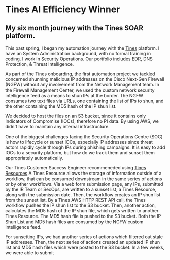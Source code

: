 # Tines AI Efficiency Winner
## My six month journey with the Tines SOAR platform.

This past spring, I began my automation journey with the [Tines](https://tines.com) platform.  I have an System Administration background, with no formal training in coding. I work in Security Operations.  Our portfolio includes EDR, DNS Protection, & Threat Intelligence. 

As part of the Tines onboarding, the first automation project we tackled concerned shunning malicious IP addresses on the Cisco Next-Gen Firewall (NGFW) without any involvement from the Network Management team.  In the Firewall Management Center, we used the custom network security intelligence feed as a means to shun IPs at the border.  The NGFW consumes two text files via URLs, one containing the list of IPs to shun, and the other containing the MD5 hash of the IP shun list.  

We decided to host the files on an S3 bucket, since it contains only Indicators of Compromise (IOCs), therefore no PI data. By using AWS, we didn't have to maintain any internal infrastructure.

One of the biggest challenges facing the Security Operations Centre (SOC) is how to lifecycle or sunset IOCs, especially IP addresses since threat actors rapidly cycle through IPs during phishing campaigns.  It is easy to add IOCs to a security platform, but how do we track them and sunset them appropriately automatically.

Our Tines Customer Success Engineer recommeneded using [Tines Resources](https://www.tines.com/docs/resources/)  A Tines Resource allows the storage of information outside of a workflow, that can be consumed downstream in the same series of actions or by other workflows. Via a web form submission page, any IPs, submitted by the IR Team or SecOps, are written to a sunset list, a Tines Resource, along with the submission date.  Then, the workflow creates an IP shun list from the sunset list.  By a Tines AWS HTTP REST API call, the Tines workflow pushes the IP shun list to the S3 bucket.  Then, another action, calculates the MD5 hash of the IP shun file, which gets written to another Tines Resource.  The MD5 hash file is pushed to the S3 bucket.  Both the IP Shun List and MD5 hash files are consumed by the NGFW custom intelligence feed.  

For sunsetting IPs, we had another series of actions which filtered out stale IP addresses.  Then, the next series of actions created an updated IP shun list and MD5 hash files which were posted to the S3 bucket.   In a few weeks, we were able to submit 
